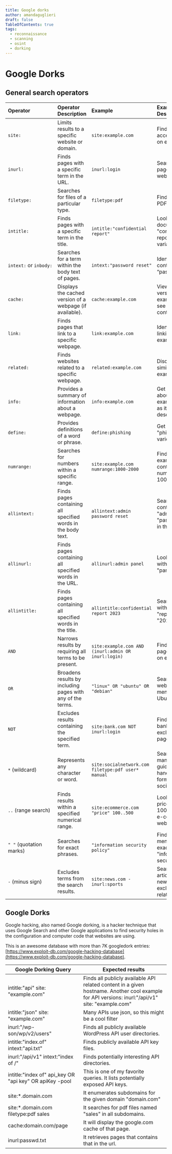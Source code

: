 ```yaml
---
title: Google dorks
author: amandaguglieri
draft: false
TableOfContents: true
tags:
  - reconnaissance
  - scanning
  - osint 
  - dorking
---
```

# Google Dorks


## General search operators

| Operator                | Operator Description                                         | Example                                             | Example Description                                                                     |
| :---------------------- | :----------------------------------------------------------- | :-------------------------------------------------- | :-------------------------------------------------------------------------------------- |
| `site:`                 | Limits results to a specific website or domain.              | `site:example.com`                                  | Find all publicly accessible pages on example.com.                                      |
| `inurl:`                | Finds pages with a specific term in the URL.                 | `inurl:login`                                       | Search for login pages on any website.                                                  |
| `filetype:`             | Searches for files of a particular type.                     | `filetype:pdf`                                      | Find downloadable PDF documents.                                                        |
| `intitle:`              | Finds pages with a specific term in the title.               | `intitle:"confidential report"`                     | Look for documents titled "confidential report" or similar variations.                  |
| `intext:` or `inbody:`  | Searches for a term within the body text of pages.           | `intext:"password reset"`                           | Identify webpages containing the term “password reset”.                                 |
| `cache:`                | Displays the cached version of a webpage (if available).     | `cache:example.com`                                 | View the cached version of example.com to see its previous content.                     |
| `link:`                 | Finds pages that link to a specific webpage.                 | `link:example.com`                                  | Identify websites linking to example.com.                                               |
| `related:`              | Finds websites related to a specific webpage.                | `related:example.com`                               | Discover websites similar to example.com.                                               |
| `info:`                 | Provides a summary of information about a webpage.           | `info:example.com`                                  | Get basic details about example.com, such as its title and description.                 |
| `define:`               | Provides definitions of a word or phrase.                    | `define:phishing`                                   | Get a definition of "phishing" from various sources.                                    |
| `numrange:`             | Searches for numbers within a specific range.                | `site:example.com numrange:1000-2000`               | Find pages on example.com containing numbers between 1000 and 2000.                     |
| `allintext:`            | Finds pages containing all specified words in the body text. | `allintext:admin password reset`                    | Search for pages containing both "admin" and "password reset" in the body text.         |
| `allinurl:`             | Finds pages containing all specified words in the URL.       | `allinurl:admin panel`                              | Look for pages with "admin" and "panel" in the URL.                                     |
| `allintitle:`           | Finds pages containing all specified words in the title.     | `allintitle:confidential report 2023`               | Search for pages with "confidential," "report," and "2023" in the title.                |
| `AND`                   | Narrows results by requiring all terms to be present.        | `site:example.com AND (inurl:admin OR inurl:login)` | Find admin or login pages specifically on example.com.                                  |
| `OR`                    | Broadens results by including pages with any of the terms.   | `"linux" OR "ubuntu" OR "debian"`                   | Search for webpages mentioning Linux, Ubuntu, or Debian.                                |
| `NOT`                   | Excludes results containing the specified term.              | `site:bank.com NOT inurl:login`                     | Find pages on bank.com excluding login pages.                                           |
| `*` (wildcard)          | Represents any character or word.                            | `site:socialnetwork.com filetype:pdf user* manual`  | Search for user manuals (user guide, user handbook) in PDF format on socialnetwork.com. |
| `..` (range search)     | Finds results within a specified numerical range.            | `site:ecommerce.com "price" 100..500`               | Look for products priced between 100 and 500 on an e-commerce website.                  |
| `" "` (quotation marks) | Searches for exact phrases.                                  | `"information security policy"`                     | Find documents mentioning the exact phrase "information security policy".               |
| `-` (minus sign)        | Excludes terms from the search results.                      | `site:news.com -inurl:sports`                       | Search for news articles on news.com excluding sports-related content.                  |


## Google Dorks

Google hacking, also named Google dorking, is a hacker technique that uses Google Search and other Google applications to find security holes in the configuration and computer code that websites are using.   

This is an awesome database with more than 7K googledork entries: [https://www.exploit-db.com/google-hacking-database](https://www.exploit-db.com/google-hacking-database).

| Google Dorking Query                                    | Expected results                                                                                                                                  |
| ------------------------------------------------------- | ------------------------------------------------------------------------------------------------------------------------------------------------- |
| intitle:"api" site: "example.com"                       | Finds all publicly available API related content in a given hostname. Another cool example for API versions:  inurl:"/api/v1" site: "example.com" |
| intitle:"json" site: "example.com"                      | Many APIs use json, so this might be a cool filter                                                                                                |
| inurl:"/wp-son/wp/v2/users"                             | Finds all publicly available WordPress API user directories.                                                                                      |
| intitle:"index.of" intext:"api.txt"                     | Finds publicly available API key files.                                                                                                           |
| inurl:"/api/v1" intext:"index of /"                     | Finds potentially interesting API directories.                                                                                                    |
| intitle:"index of" api_key OR "api key" OR apiKey -pool | This is one of my favorite queries. It lists potentially exposed API keys.                                                                        |
| site:*.domain.com                                       | It enumerates subdomains for the given domain "domain.com"                                                                                        |
| site:*.domain.com filetype:pdf sales                    | It searches for pdf files named "sales" in all subdomains.                                                                                        |
| cache:domain.com/page                                   | It will display the google.com cache of that page.                                                                                                |
| inurl:passwd.txt                                        | It retrieves pages that contains that in the url.                                                                                                 |

